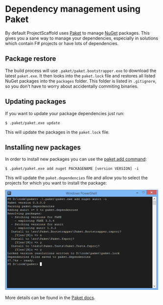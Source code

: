 # Dependency management using Paket

By default ProjectScaffold uses [Paket](http://fsprojects.github.io/Paket/) to manage [NuGet](http://www.nuget.org) packages.
This gives you a sane way to manage your dependencies, especially in solutions which contain F# projects or have lots of dependencies.

## Package restore

The build process will use `.paket/paket.bootstrapper.exe` to download the latest `paket.exe`.
It then looks into the `paket.lock` file and restores all listed NuGet packages into the `packages` folder.
This folder is listed in `.gitignore`, so you don't have to worry about accidentally commiting binaries.

## Updating packages

If you want to update your package dependencies just run:

    $ .paket/paket.exe update
    
This will update the packages in the `paket.lock` file. 

## Installing new packages

In order to install new packages you can use the [paket add command](http://fsprojects.github.io/Paket/paket-add.html):

    $ .paket/paket.exe add nuget PACKAGENAME [version VERSION] -i
    
This will update the `paket.dependencies` file and allow you to select the projects for which you want to install the package:

![alt text](img/interactive-add.png "Interactive paket add") 


More details can be found in the [Paket docs](http://fsprojects.github.io/Paket/).